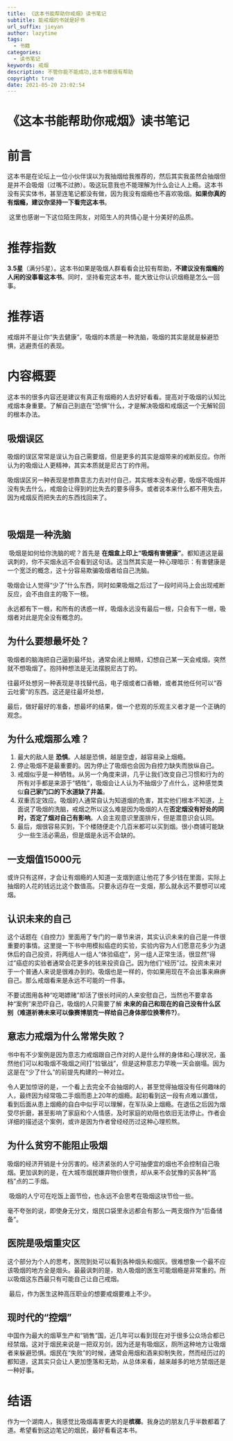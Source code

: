 ```yaml
---
title: 《这本书能帮助你戒烟》读书笔记
subtitle: 能戒烟的书就是好书
url_suffix: jieyan
author: lazytime
tags:
  - 书籍
categories:
  - 读书笔记
keywords: 戒烟
description: 不管你能不能成功,这本书都很有帮助
copyright: true
date: 2021-05-20 23:02:54
---
```


# 《这本书能帮助你戒烟》读书笔记

# 前言

​	这本书是在论坛上一位小伙伴误以为我抽烟给我推荐的，然后其实我虽然会抽烟但是并不会吸烟（过嘴不过肺）。吸这玩意我也不能理解为什么会让人上瘾。这本书没有买实体书，甚至连笔记都没有做，因为我没有烟瘾也不喜欢吸烟。**如果你真的有烟瘾，建议你坚持一下看完这本书**。

​	这里也感谢一下这位陌生网友，对陌生人的共情心是十分美好的品质。

<!-- more -->

# 推荐指数

​	**3.5星**（满分5星）。这本书如果是吸烟人群看看会比较有帮助，**不建议没有烟瘾的人闲的没事看这本书**。同时，坚持看完这本书，能大致让你认识烟瘾是怎么一回事。



# 推荐语

​	戒烟并不是让你“失去健康”，吸烟的本质是一种洗脑，吸烟的其实是就是躲避恐惧，逃避责任的表现。



# 内容概要

​	这本书的很多内容还是建议有真正有烟瘾的人去好好看看。提高对于吸烟的认知比戒烟本身重要。了解自己到底在“恐惧”什么，才是解决吸烟和戒烟这一个无解轮回的根本办法。



## 吸烟误区

​	吸烟的误区常常是误认为自己需要烟，但是更多的其实是烟带来的戒断反应。你所认为的吸烟让人更精神，其实本质就是尼古丁的作用。

​	吸烟误区另一种表现是想靠意志力去对付自己，其实根本没有必要，吸烟不吸烟并没有失去什么，戒烟会让得到的比失去的要多得多。或者说本来什么都不用失去，因为戒烟反而把失去的东西找回来了。

​	

## 吸烟是一种洗脑

​	吸烟是如何给你洗脑的呢？首先是 **在烟盒上印上“吸烟有害健康”**。都知道这是最讽刺的，你不买烟永远不会看到这句话。这当然其实是一种心理暗示：有害健康是一个宽泛的概念，这十分容易欺骗吸烟者给自己洗脑。

​	吸烟会让人觉得“少了”什么东西，同时如果吸烟之后过了一段时间马上会出现戒断反应，会不由自主的吸下一根。

​	永远都有下一根，和所有的诱惑一样，吸烟永远没有最后一根，只会有下一根，吸烟者对此是完全没有概念的。



## 为什么要想最坏处？

​	吸烟者的脑海把自己逼到最坏处，通常会闭上眼睛，幻想自己某一天会戒烟，突然就不想吸烟了。抱持种想法是无法摆脱尼古丁的。

​	往最坏处想另一种表现是寻找替代品，电子烟或者口香糖，或者其他任何可以“吞云吐雾”的东西。这还是往最坏处想，

​	最后，做好最好的准备，想最坏的结果，做一个悲观的乐观主义者才是一个正确的观念。



## 为什么戒烟那么难？

1. 最大的敌人是 **恐惧**。人越是恐惧，越是空虚，越容易染上烟瘾。
2. 停止吸烟不是最重要的。因为停止了吸烟也会因为自控力缺失而放纵自己。
3. 戒烟似乎是一种牺牲。从另一个角度来讲，几乎让我们改变自己习惯和行为的所有对手都是来源于“牺牲”，吸烟会让人认为不抽烟少了点什么，这种感觉类似**自己家门口的下水道缺了井盖**。
4. 双重否定效应。吸烟的人通常自认为知道烟的危害，其实他们根本不知道，上面说了吸烟的洗脑，戒烟之所以这么难是因为吸烟的人在**否定烟没有好处的同时，否定了烟对自己有影响**。人会主观意识里面排斥，但是潜意识会认同。
5. 最后，烟很容易买到，下个楼随便走个几百米都可以买到烟。很小商铺可能缺少一些生活必需品，但是烟是永远不会缺的。



## 一支烟值15000元

​	或许只有这样，才会让有烟瘾的人知道一支烟到底让他花了多少钱在里面，实际上抽烟的人花的钱远比这个数值高。只要永远存在一支烟，那么就永远不要想可以戒烟。



## 认识未来的自己

​	这个话题在《自控力》里面用了专门的一章节来讲，其实认识未来的自己是一件很重要的事情。这里提一下书中用模拟癌症的实验，实验内容为人们愿意花多少为退休后的自己投资，将两组人一组人“体验癌症”，另一组人正常生活，很显然“得过”癌症的实验者通常会花更多的钱来投资自己。因为他们“经历”过。投资未来对于一个普通人来说是很难办到的。吸烟也是一样的，你如果用现在不会出事来麻痹自己。那么戒烟看来是永远不可能的一件事。

​	不要试图用各种“吃喝嫖赌”却活了很长时间的人来安慰自己，当然也不要拿各种“案例”来恐吓自己，吸烟的人只需要了解 **未来的自己和现在的自己没有什么区别（难道祈祷未来可以像赛博朋克一样给自己身体部位换零件?）**。



## 意志力戒烟为什么常常失败？

​	书中有不少案例是因为意志力戒烟跟自己作对的人是什么样的身体和心理状况，虽然他们可以和吸烟不吸烟之间打“拉锯战”，但是这种意志力早晚一天会崩塌。因为这是在“少了什么”的前提先构建的一种对立。

​	令人更加惊讶的是，一个看上去完全不会抽烟的人，甚至觉得抽烟没有任何趣味的人，最终因为经常吸二手烟而患上20年的烟瘾。起初看到这一段有点难以置信，看到后面从患上烟瘾的自白中似乎可以理解，在军队染上烟瘾。在退伍之后因为烟受尽折磨，甚至影响了家庭和个人情感，及时家庭的劝阻也依旧无法停止。作者会详细的描述这个案例，或许是因为作者曾经经历过这种心理煎熬。



## 为什么贫穷不能阻止吸烟

​	吸烟的经济开销是十分厉害的。经济紧张的人宁可抽便宜的烟也不会控制自己吸烟。更加讽刺的是，在大城市烟民嫌弃物价很贵，却从来不会犹豫的买各种“高档”点的二手烟。

​	吸烟的人宁可在吃饭上面节俭，也永远不会思考在吸烟这块节俭一些。

​	毫不夸张的说，即使身无分文，烟民口袋里永远都会有那么一两支烟作为“后备储备”。





## 医院是吸烟重灾区

​	这个部分为个人的思考，医院到处可以看到各种烟头和烟灰。很难想象一个最不应该吸烟的地方全是烟头。最最讽刺的是，劝人吸烟的医生可能烟瘾是非常重的。所以吸烟这东西最只有可能自己让自己戒烟。

​	最后，作为医生这种高压职业的想要戒烟要难上不少。



## 现时代的“控烟”

​	中国作为最大的烟草生产和“销售”国，近几年可以看到现在对于很多公众场合都已经禁烟。这对于烟民来说是一把双刃剑，因为还是有吸烟区，厕所这种地方让吸烟者来躲避恐惧。烟民在“失败”的时候，通常会用烟和酒来抑制失败，然而经历过的都知道，这其实只会让人更加堕落和无助，从总体来看，越来越多的地方禁烟还是一种好事。



# 结语

​	作为一个湖南人，我感觉比吸烟毒害更大的是**槟榔**。我身边的朋友几乎半数都着了道。希望看到这边笔记的烟民，最好看看这本书。